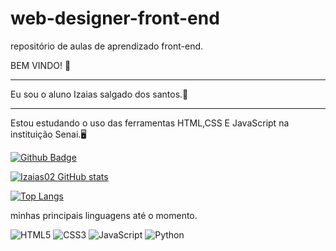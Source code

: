 # web-designer-front-end
repositório de aulas de aprendizado front-end.

BEM VINDO! 🤙
<hr>
Eu sou o aluno Izaias salgado dos santos.🤾
<hr>
Estou estudando o uso das ferramentas HTML,CSS E JavaScript na instituição Senai.🖥️

[![Github Badge](https://img.shields.io/badge/-Github-000?style=flat-square&logo=Github&logoColor=white&link=https://github.com/Izaias02)](https://github.com/Izaias02)

[![Izaias02 GitHub stats](https://github-readme-stats.vercel.app/api?username=Izaias02&theme=tokyonight)](https://github.com/Izaias02/github-readme-stats)

[![Top Langs](https://github-readme-stats.vercel.app/api/top-langs/?username=Izaias02&layout=compact)](https://github.com/Izaias02/github-readme-stats)

minhas principais linguagens até o momento.

![HTML5](https://img.shields.io/badge/html5-%23E34F26.svg?style=for-the-badge&logo=html5&logoColor=white) 
![CSS3](https://img.shields.io/badge/css3-%231572B6.svg?style=for-the-badge&logo=css3&logoColor=white) 
![JavaScript](https://img.shields.io/badge/javascript-%23323330.svg?style=for-the-badge&logo=javascript&logoColor=%23F7DF1E)
![Python](https://img.shields.io/badge/python-3670A0?style=for-the-badge&logo=python&logoColor=ffdd54)



